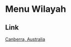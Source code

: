 # Menu Wilayah

## Link

[Canberra, Australia](https://github.com/gigit-pemilu/pemilu-2024-99-luar-negeri/tree/main/pileg-dpr/hitung-suara/sub/99-luar-negeri/sub/26-canberra-australia/sub/01-canberra-australia)

